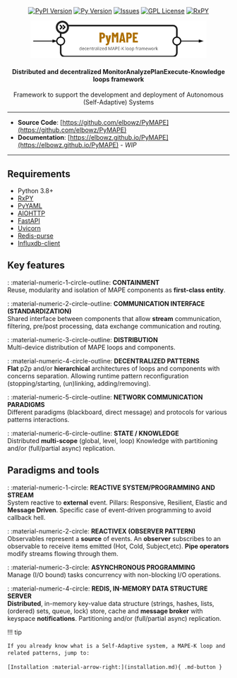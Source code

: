 <p align="center">
    <a href="https://pypi.org/project/pymape/"><img
        src="https://img.shields.io/pypi/v/pymape?style=flat-square"
        alt="PyPI Version"
    /></a>
    <a href="https://pypi.org/project/pymape/"><img
        src="https://img.shields.io/pypi/pyversions/pymape?style=flat-square"
        alt="Py Version"
    /></a>
    <a href="https://github.com/elbowz/pymape/issues"><img
        src="https://img.shields.io/github/issues/elbowz/pymape.svg?style=flat-square"
        alt="Issues"
    /></a>
    <a href="https://raw.githubusercontent.com/elbowz/PyMAPE/main/LICENSE"><img
        src="https://img.shields.io/github/license/elbowz/pymape.svg?style=flat-square"
        alt="GPL License"
    /></a>
    <a href="https://raw.githubusercontent.com/elbowz/PyMAPE/main/LICENSE"><img
        src="https://img.shields.io/static/v1?label=Powered&message=RxPY&style=flat-square&color=informational"
        alt="RxPY"
    /></a>
</p>

<p align="center">
    <img src="https://github.com/elbowz/PyMAPE/raw/main/docs/assets/img/logo.png" alt="PyMAPE" width="400">
    <h4 align="center">Distributed and decentralized MonitorAnalyzePlanExecute-Knowledge loops framework</h3>
    <p align="center">
        Framework to support the development and deployment of Autonomous (Self-Adaptive) Systems
    </p>
</p>

---

* __Source Code__: [https://github.com/elbowz/PyMAPE](https://github.com/elbowz/PyMAPE)
* __Documentation__: [https://elbowz.github.io/PyMAPE](https://elbowz.github.io/PyMAPE) - _WIP_

---

## Requirements

* Python 3.8+
* [RxPY](https://github.com/ReactiveX/RxPY)
* [PyYAML](https://github.com/yaml/pyyaml)
* [AIOHTTP](https://github.com/aio-libs/aiohttp)
* [FastAPI](https://github.com/tiangolo/fastapi)
* [Uvicorn](https://github.com/encode/uvicorn)
* [Redis-purse](https://github.com/plataux/purse)
* [Influxdb-client](https://github.com/influxdata/influxdb-client-python)


## Key features

:   :material-numeric-1-circle-outline: __CONTAINMENT__   
    Reuse, modularity and isolation of MAPE components as __first-class entity__.

:   :material-numeric-2-circle-outline: __COMMUNICATION INTERFACE (STANDARDIZATION)__   
    Shared interface between components that allow __stream__ communication, filtering, pre/post processing, data exchange communication and routing.

:   :material-numeric-3-circle-outline: __DISTRIBUTION__   
    Multi-device distribution of MAPE loops and components.

:   :material-numeric-4-circle-outline: __DECENTRALIZED PATTERNS__   
    __Flat__ p2p and/or __hierarchical__ architectures of loops and components with concerns separation. Allowing runtime pattern reconfiguration (stopping/starting, (un)linking, adding/removing).

:   :material-numeric-5-circle-outline: __NETWORK COMMUNICATION PARADIGMS__   
    Different paradigms (blackboard, direct message) and protocols for various patterns interactions.

:   :material-numeric-6-circle-outline: __STATE / KNOWLEDGE__   
    Distributed __multi-scope__ (global, level, loop) Knowledge with partitioning and/or (full/partial async) replication.

## Paradigms and tools

:   :material-numeric-1-circle: __REACTIVE SYSTEM/PROGRAMMING AND STREAM__   
    System reactive to __external__ event. Pillars: Responsive, Resilient, Elastic and __Message Driven__. Specific case of event-driven programming to avoid callback hell.

:   :material-numeric-2-circle: __REACTIVEX (OBSERVER PATTERN)__   
    Observables represent a __source__ of events. An __observer__ subscribes to an observable to receive items emitted (Hot, Cold, Subject,etc). __Pipe operators__ modify streams flowing through them.

:   :material-numeric-3-circle: __ASYNCHRONOUS PROGRAMMING__   
    Manage (I/O bound) tasks concurrency with non-blocking I/O operations.

:   :material-numeric-4-circle: __REDIS, IN-MEMORY DATA STRUCTURE SERVER__   
    __Distributed__, in-memory key-value data structure (strings, hashes, lists, (ordered) sets, queue, lock) store, cache and __message broker__ with keyspace __notifications__. Partitioning and/or (full/partial async) replication.


!!! tip

    If you already know what is a Self-Adaptive system, a MAPE-K loop and related patterns, jump to:

    [Installation :material-arrow-right:](installation.md){ .md-button }
 